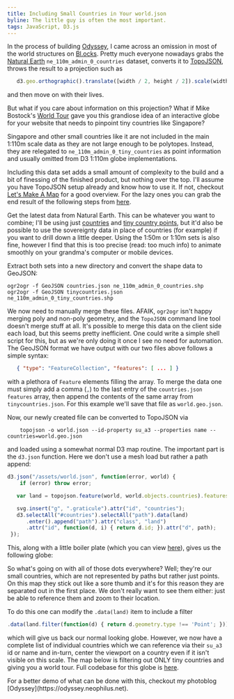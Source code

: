 ```yaml
---
title: Including Small Countries in Your world.json
byline: The little guy is often the most important.
tags: JavaScript, D3.js
---
```


In the process of building [Odyssey](https://odyssey.neophilus.net), I came across an omission in most of the world structures on [Bl.ocks](http://bl.ocks.org/). Pretty much everyone nowadays grabs the [Natural Earth](http://www.naturalearthdata.com/) `ne_110m_admin_0_countries` dataset, converts it to [TopoJSON](https://github.com/mbostock/topojson), throws the result to a projection such as

``` javascript
   d3.geo.orthographic().translate([width / 2, height / 2]).scale(width / 2 - 20).clipAngle(90)
```

and then move on with their lives.

But what if you care about information on this projection? What if Mike Bostock's [World Tour](http://bl.ocks.org/mbostock/4183330) gave you this grandiose idea of an interactive globe for your website that needs to pinpoint tiny countries like Singapore? <!--BLURB--> &nbsp;

Singapore and other small countries like it are not included in the main 1:110m scale data as they are not large enough to be polytopes. Instead, they are relegated to `ne_110m_admin_0_tiny_countries` as point information and usually omitted from D3 1:110m globe implementations.  

Including this data set adds a small amount of complexity to the build and a bit of finessing of the finished product, but nothing over the top. I'll assume you have TopoJSON setup already and know how to use it. If not, checkout [Let's Make A Map](https://bost.ocks.org/mike/map/) for a good overview. For the lazy ones you can grab the end result of the following steps from [here](/assets/world.json).

Get the latest data from Natural Earth. This can be whatever you want to combine; I'll be using just [countries](http://www.naturalearthdata.com/http//www.naturalearthdata.com/download/110m/cultural/ne_110m_admin_0_countries.zip)
and [tiny country points](http://www.naturalearthdata.com/http//www.naturalearthdata.com/download/110m/cultural/ne_110m_admin_0_tiny_countries.zip), but it'd also be possible to use the sovereignty data in place of countries (for example) if you want to drill down a little deeper. Using the 1:50m or 1:10m sets is also fine, however I find that this is too precise (read: too much info) to animate smoothly on your grandma's computer or mobile devices.

Extract both sets into a new directory and convert the shape data to GeoJSON:
```
ogr2ogr -f GeoJSON countries.json ne_110m_admin_0_countries.shp
ogr2ogr -f GeoJSON tinycountries.json ne_110m_admin_0_tiny_countries.shp
```

We now need to manually merge these files. AFAIK, `ogr2ogr` isn't happy merging poly and non-poly geometry, and the `TopoJSON` command line tool doesn't merge stuff at all. It's possible to merge this data on the client side each load, but this seems pretty inefficient. One could write a simple shell script for this, but as we're only doing it once I see no need for automation. The GeoJSON format we have output with our two files above follows a simple syntax:
``` json
   { "type": "FeatureCollection", "features": [ ... ] }
```
with a plethora of `Feature` elements filling the array. To merge the data one must simply add a comma (`,`) to the last entry of the `countries.json` `features` array, then append the contents of the same array from `tinycountries.json`. For this example we'll save that file as `world.geo.json`.

Now, our newly created file can be converted to TopoJSON via
```
    topojson -o world.json --id-property su_a3 --properties name -- countries=world.geo.json
```
and loaded using a somewhat normal D3 map routine. The important part is the `d3.json` function. Here we don't use a mesh load but rather a path append:
``` javascript
d3.json("/assets/world.json", function(error, world) {
    if (error) throw error;

   var land = topojson.feature(world, world.objects.countries).features;

   svg.insert("g", ".graticule").attr("id", "countries");
   d3.selectAll("#countries").selectAll("path").data(land)
      .enter().append("path").attr("class", "land")
      .attr("id", function(d, i) { return d.id; }).attr("d", path);
 });
```
This, along with a little boiler plate (which you can view [here](https://bl.ocks.org/Libbum/e8cda20eea9d401f642357c4f46281e4)), gives us the following globe:
<div id="map"></div>
So what's going on with all of those dots everywhere? Well; they're our small countries, which are not represented by paths but rather just points. On this map they stick out like a sore thumb and it's for this reason they are separated out in the first place. We don't really want to see them either: just be able to reference them and zoom to their location.

To do this one can modify the `.data(land)` item to include a filter
``` javascript
.data(land.filter(function(d) { return d.geometry.type !== 'Point'; }))
```
which will give us back our normal looking globe. However, we now have a complete list of individual countries which we can reference via their `su_a3` id or name and in-turn, center the viewport on a country even if it isn't visible on this scale. The map below is filtering out ONLY tiny countries and giving you a world tour. Full codebase for this globe is [here](http://bl.ocks.org/Libbum/ec6a8df2049c6084106512e962788aa5).
<div id="countryName"></div>
<div id="map2"></div>
For a better demo of what can be done with this, checkout my photoblog [Odyssey](https://odyssey.neophilus.net).

<style>
.fill {
  fill: #fff;
}
.graticule {
  fill: none;
  stroke: #777;
  stroke-width: .5px;
  stroke-opacity: .5;
}
.land {
  fill: #222;
}
#map, #map2, #countryName {
   text-align: center;
}
.cselect {
   fill: #81a2be;
}
</style>
<script src="https://d3js.org/d3.v3.min.js" integrity="sha384-N8EP0Yml0jN7e0DcXlZ6rt+iqKU9Ck6f1ZQ+j2puxatnBq4k9E8Q6vqBcY34LNbn" crossorigin="anonymous"></script>
<script src="https://d3js.org/topojson.v1.min.js" integrity="sha384-boXIWqx94OWYt4yZLRyY9vYQnbmSj62zsUHU9bi7HWORmnS5EcDxoTh/gBtpyhvj" crossorigin="anonymous"></script>
<script src="/js/scwrldtour.js"></script>

